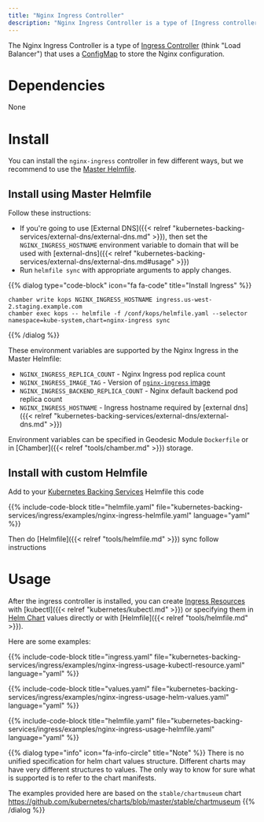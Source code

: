 ```yaml
---
title: "Nginx Ingress Controller"
description: "Nginx Ingress Controller is a type of [Ingress controller](https://kubernetes.io/docs/concepts/services-networking/ingress/#ingress-controllers) that uses [ConfigMap](https://kubernetes.io/docs/tasks/configure-pod-container/configure-pod-configmap/#create-a-configmap) to store the Nginx configuration."
---
```


The Nginx Ingress Controller is a type of [Ingress Controller](https://kubernetes.io/docs/concepts/services-networking/ingress/#ingress-controllers) (think "Load Balancer") that uses a [ConfigMap](https://kubernetes.io/docs/tasks/configure-pod-container/configure-pod-configmap/#create-a-configmap) to store the Nginx configuration.

# Dependencies

None

# Install

You can install the `nginx-ingress` controller in few different ways, but we recommend to use the [Master Helmfile](https://github.com/cloudposse/geodesic/blob/master/rootfs/conf/kops/helmfile.yaml).

## Install using Master Helmfile

Follow these instructions:

* If you're going to use [External DNS]({{< relref "kubernetes-backing-services/external-dns/external-dns.md" >}}), then set the `NGINX_INGRESS_HOSTNAME` environment variable to domain that will be used with [external-dns]({{< relref "kubernetes-backing-services/external-dns/external-dns.md#usage" >}})
* Run `helmfile sync` with appropriate arguments to apply changes.

{{% dialog type="code-block" icon="fa fa-code" title="Install Ingress" %}}
```
chamber write kops NGINX_INGRESS_HOSTNAME ingress.us-west-2.staging.example.com
chamber exec kops -- helmfile -f /conf/kops/helmfile.yaml --selector namespace=kube-system,chart=nginx-ingress sync
```
{{% /dialog %}}

These environment variables are supported by the Nginx Ingress in the Master Helmfile:

* `NGINX_INGRESS_REPLICA_COUNT` - Nginx Ingress pod replica count
* `NGINX_INGRESS_IMAGE_TAG` - Version of [`nginx-ingress` image](https://quay.io/kubernetes-ingress-controller/nginx-ingress-controller)
* `NGINX_INGRESS_BACKEND_REPLICA_COUNT` - Nginx default backend pod replica count
* `NGINX_INGRESS_HOSTNAME` - Ingress hostname required by [external dns]({{< relref "kubernetes-backing-services/external-dns/external-dns.md" >}})

Environment variables can be specified in Geodesic Module `Dockerfile` or in [Chamber]({{< relref "tools/chamber.md" >}}) storage.

## Install with custom Helmfile

Add to your [Kubernetes Backing Services](/kubernetes-backing-services) Helmfile this code

{{% include-code-block  title="helmfile.yaml" file="kubernetes-backing-services/ingress/examples/nginx-ingress-helmfile.yaml" language="yaml" %}}

Then do [Helmfile]({{< relref "tools/helmfile.md" >}}) sync follow instructions

# Usage

After the ingress controller is installed, you can create [Ingress Resources](/kubernetes-backing-services/ingress/) with [kubectl]({{< relref "kubernetes/kubectl.md" >}}) or specifying them in [Helm Chart](/helm-charts) values directly or with [Helmfile]({{< relref "tools/helmfile.md" >}}).

Here are some examples:

{{% include-code-block title="ingress.yaml" file="kubernetes-backing-services/ingress/examples/nginx-ingress-usage-kubectl-resource.yaml" language="yaml" %}}

{{% include-code-block title="values.yaml" file="kubernetes-backing-services/ingress/examples/nginx-ingress-usage-helm-values.yaml" language="yaml" %}}

{{% include-code-block title="helmfile.yaml" file="kubernetes-backing-services/ingress/examples/nginx-ingress-usage-helmfile.yaml" language="yaml" %}}

{{% dialog type="info" icon="fa-info-circle" title="Note" %}}
There is no unified specification for helm chart values structure. Different charts may have very different structures to values. The only way to know for sure what is supported is to refer to the chart manifests.

The examples provided here are based on the `stable/chartmuseum` chart https://github.com/kubernetes/charts/blob/master/stable/chartmuseum
{{% /dialog %}}
